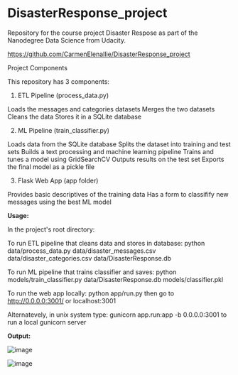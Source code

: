 # DisasterResponse_project


Repository for the course project Disaster Respose as part of the Nanodegree Data Science from Udacity.

https://github.com/CarmenElenaIlie/DisasterResponse_project

Project Components

This repository has 3 components:

1. ETL Pipeline (process_data.py)
   
  Loads the messages and categories datasets
  Merges the two datasets
  Cleans the data
  Stores it in a SQLite database
  
2. ML Pipeline (train_classifier.py)
   
  Loads data from the SQLite database
  Splits the dataset into training and test sets
  Builds a text processing and machine learning pipeline
  Trains and tunes a model using GridSearchCV
  Outputs results on the test set
  Exports the final model as a pickle file
  
3. Flask Web App (app folder)
   
  Provides basic descriptives of the training data
  Has a form to classifify new messages using the best ML model

**Usage:**

In the project's root directory:

  To run ETL pipeline that cleans data and stores in database:
python data/process_data.py data/disaster_messages.csv data/disaster_categories.csv data/DisasterResponse.db

  To run ML pipeline that trains classifier and saves:
python models/train_classifier.py data/DisasterResponse.db models/classifier.pkl

  To run the web app locally:
python app/run.py then go to http://0.0.0.0:3001/ or localhost:3001

Alternatevely, in unix system type: gunicorn app.run:app -b 0.0.0.0:3001 to run a local gunicorn server

**Output:**

![image](https://github.com/CarmenElenaIlie/DisasterResponse_project/assets/144029233/47370b66-cc48-45e9-8ba4-9a7a26b9fa17)


![image](https://github.com/CarmenElenaIlie/DisasterResponse_project/assets/144029233/0f9b56b7-8f79-484e-aeaf-1027959314df)


